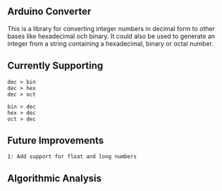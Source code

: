 
Arduino Converter
-----------------

This is a library for converting integer numbers in decimal form to other bases like hexadecimal och binary.
It could also be used to generate an integer from a string containing a hexadecimal, binary or octal number.


Currently Supporting
--------------------
	dec > bin
	dec > hex
	dec > oct

	bin > dec
	hex > dec
	oct > dec


Future Improvements
-------------------
	1: Add support for float and long numbers


Algorithmic Analysis
--------------------
